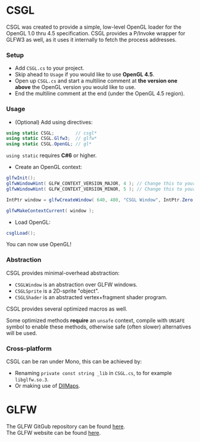 # CSGL
CSGL was created to provide a simple, low-level OpenGL loader for the OpenGL 1.0 thru 4.5 specification.
CSGL provides a P/Invoke wrapper for GLFW3 as well, as it uses it internally to fetch the process addresses.  

### Setup
 - Add `CSGL.cs` to your project.
 - Skip ahead to `Usage` if you would like to use **OpenGL 4.5**.
 - Open up `CSGL.cs` and start a multiline comment at **the version one above** the OpenGL version you would like to use.
 - End the multiline comment at the end (under the OpenGL 4.5 region).  
  
### Usage
 - (Optional) Add using directives:
```csharp
using static CSGL;        // csgl*
using static CSGL.Glfw3;  // glfw*
using static CSGL.OpenGL; // gl*
```  
`using static` requires **C#6** or higher.
 - Create an OpenGL context:
```csharp
glfwInit();
glfwWindowHint( GLFW_CONTEXT_VERSION_MAJOR, 4 ); // Change this to your targeted major version
glfwWindowHint( GLFW_CONTEXT_VERSION_MINOR, 5 ); // Change this to your targeted minor version

IntPtr window = glfwCreateWindow( 640, 480, "CSGL Window", IntPtr.Zero, IntPtr.Zero );

glfwMakeContextCurrent( window );
```  
  - Load OpenGL:  
```csharp
csglLoad();
```
You can now use OpenGL!

### Abstraction
CSGL provides minimal-overhead abstraction:
- `CSGLWindow` is an abstraction over GLFW windows.
- `CSGLSprite` is a 2D-sprite "object".
- `CSGLShader` is an abstracted vertex+fragment shader program.

CSGL provides several optimized macros as well.  
  
Some optimized methods **require** an `unsafe` context, compile with `UNSAFE` symbol to enable these methods, otherwise safe (often slower) alternatives will be used.

### Cross-platform
CSGL can be ran under Mono, this can be achieved by:
 - Renaming `private const string _lib` in `CSGL.cs`, to for example `libglfw.so.3`.
 - Or making use of [DllMaps](http://www.mono-project.com/docs/advanced/pinvoke/dllmap/).

# GLFW
The GLFW GitGub repository can be found [here](https://github.com/glfw/glfw).  
The GLFW website can be found [here](http://www.glfw.org/).
